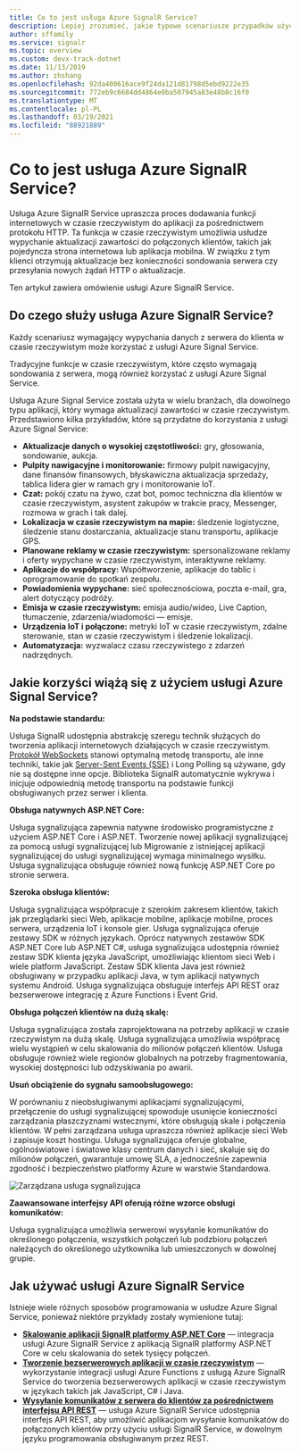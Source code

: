 ```yaml
---
title: Co to jest usługa Azure SignalR Service?
description: Lepiej zrozumieć, jakie typowe scenariusze przypadków użycia mają korzystać z usługi Azure Signal, i Poznaj najważniejsze zalety usługi Azure sygnalizujące.
author: sffamily
ms.service: signalr
ms.topic: overview
ms.custom: devx-track-dotnet
ms.date: 11/13/2019
ms.author: zhshang
ms.openlocfilehash: 92da400616ace9f24da121d81798d5ebd9222e35
ms.sourcegitcommit: 772eb9c6684dd4864e0ba507945a83e48b8c16f0
ms.translationtype: MT
ms.contentlocale: pl-PL
ms.lasthandoff: 03/19/2021
ms.locfileid: "88921889"
---
```

# <a name="what-is-azure-signalr-service"></a>Co to jest usługa Azure SignalR Service?

Usługa Azure SignalR Service upraszcza proces dodawania funkcji internetowych w czasie rzeczywistym do aplikacji za pośrednictwem protokołu HTTP. Ta funkcja w czasie rzeczywistym umożliwia usłudze wypychanie aktualizacji zawartości do połączonych klientów, takich jak pojedyncza strona internetowa lub aplikacja mobilna. W związku z tym klienci otrzymują aktualizacje bez konieczności sondowania serwera czy przesyłania nowych żądań HTTP o aktualizacje.


Ten artykuł zawiera omówienie usługi Azure SignalR Service.

## <a name="what-is-azure-signalr-service-used-for"></a>Do czego służy usługa Azure SignalR Service?

Każdy scenariusz wymagający wypychania danych z serwera do klienta w czasie rzeczywistym może korzystać z usługi Azure Signal Service.

Tradycyjne funkcje w czasie rzeczywistym, które często wymagają sondowania z serwera, mogą również korzystać z usługi Azure Signal Service.

Usługa Azure Signal Service została użyta w wielu branżach, dla dowolnego typu aplikacji, który wymaga aktualizacji zawartości w czasie rzeczywistym. Przedstawiono kilka przykładów, które są przydatne do korzystania z usługi Azure Signal Service:

* **Aktualizacje danych o wysokiej częstotliwości:** gry, głosowania, sondowanie, aukcja.
* **Pulpity nawigacyjne i monitorowanie:** firmowy pulpit nawigacyjny, dane finansów finansowych, błyskawiczna aktualizacja sprzedaży, tablica lidera gier w ramach gry i monitorowanie IoT.
* **Czat:** pokój czatu na żywo, czat bot, pomoc techniczna dla klientów w czasie rzeczywistym, asystent zakupów w trakcie pracy, Messenger, rozmowa w grach i tak dalej.
* **Lokalizacja w czasie rzeczywistym na mapie:** śledzenie logistyczne, śledzenie stanu dostarczania, aktualizacje stanu transportu, aplikacje GPS.
* **Planowane reklamy w czasie rzeczywistym:** spersonalizowane reklamy i oferty wypychane w czasie rzeczywistym, interaktywne reklamy.
* **Aplikacje do współpracy:** Współtworzenie, aplikacje do tablic i oprogramowanie do spotkań zespołu.
* **Powiadomienia wypychane:** sieć społecznościowa, poczta e-mail, gra, alert dotyczący podróży.
* **Emisja w czasie rzeczywistym:** emisja audio/wideo, Live Caption, tłumaczenie, zdarzenia/wiadomości — emisje.
* **Urządzenia IoT i połączone:** metryki IoT w czasie rzeczywistym, zdalne sterowanie, stan w czasie rzeczywistym i śledzenie lokalizacji.
* **Automatyzacja:** wyzwalacz czasu rzeczywistego z zdarzeń nadrzędnych.

## <a name="what-are-the-benefits-using-azure-signalr-service"></a>Jakie korzyści wiążą się z użyciem usługi Azure Signal Service?

**Na podstawie standardu:**

Usługa SignalR udostępnia abstrakcję szeregu technik służących do tworzenia aplikacji internetowych działających w czasie rzeczywistym. [Protokół WebSockets](https://wikipedia.org/wiki/WebSocket) stanowi optymalną metodę transportu, ale inne techniki, takie jak [Server-Sent Events (SSE)](https://wikipedia.org/wiki/Server-sent_events) i Long Polling są używane, gdy nie są dostępne inne opcje. Biblioteka SignalR automatycznie wykrywa i inicjuje odpowiednią metodę transportu na podstawie funkcji obsługiwanych przez serwer i klienta.

**Obsługa natywnych ASP.NET Core:**

Usługa sygnalizująca zapewnia natywne środowisko programistyczne z użyciem ASP.NET Core i ASP.NET. Tworzenie nowej aplikacji sygnalizującej za pomocą usługi sygnalizującej lub Migrowanie z istniejącej aplikacji sygnalizującej do usługi sygnalizującej wymaga minimalnego wysiłku.
Usługa sygnalizująca obsługuje również nową funkcję ASP.NET Core po stronie serwera.

**Szeroka obsługa klientów:**

Usługa sygnalizująca współpracuje z szerokim zakresem klientów, takich jak przeglądarki sieci Web, aplikacje mobilne, aplikacje mobilne, proces serwera, urządzenia IoT i konsole gier. Usługa sygnalizująca oferuje zestawy SDK w różnych językach. Oprócz natywnych zestawów SDK ASP.NET Core lub ASP.NET C#, usługa sygnalizująca udostępnia również zestaw SDK klienta języka JavaScript, umożliwiając klientom sieci Web i wiele platform JavaScript. Zestaw SDK klienta Java jest również obsługiwany w przypadku aplikacji Java, w tym aplikacji natywnych systemu Android. Usługa sygnalizująca obsługuje interfejs API REST oraz bezserwerowe integrację z Azure Functions i Event Grid.

**Obsługa połączeń klientów na dużą skalę:**

Usługa sygnalizująca została zaprojektowana na potrzeby aplikacji w czasie rzeczywistym na dużą skalę. Usługa sygnalizująca umożliwia współpracę wielu wystąpień w celu skalowania do milionów połączeń klientów. Usługa obsługuje również wiele regionów globalnych na potrzeby fragmentowania, wysokiej dostępności lub odzyskiwania po awarii.

**Usuń obciążenie do sygnału samoobsługowego:**

W porównaniu z nieobsługiwanymi aplikacjami sygnalizującymi, przełączenie do usługi sygnalizującej spowoduje usunięcie konieczności zarządzania płaszczyznami wstecznymi, które obsługują skale i połączenia klientów. W pełni zarządzana usługa upraszcza również aplikacje sieci Web i zapisuje koszt hostingu. Usługa sygnalizująca oferuje globalne, ogólnoświatowe i światowe klasy centrum danych i sieć, skaluje się do milionów połączeń, gwarantuje umowę SLA, a jednocześnie zapewnia zgodność i bezpieczeństwo platformy Azure w warstwie Standardowa.

![Zarządzana usługa sygnalizująca](./media/signalr-overview/managed-signalr-service.png)

**Zaawansowane interfejsy API oferują różne wzorce obsługi komunikatów:**

Usługa sygnalizująca umożliwia serwerowi wysyłanie komunikatów do określonego połączenia, wszystkich połączeń lub podzbioru połączeń należących do określonego użytkownika lub umieszczonych w dowolnej grupie.

## <a name="how-to-use-azure-signalr-service"></a>Jak używać usługi Azure SignalR Service

Istnieje wiele różnych sposobów programowania w usłudze Azure Signal Service, ponieważ niektóre przykłady zostały wymienione tutaj:

- **[Skalowanie aplikacji SignalR platformy ASP.NET Core](signalr-concept-scale-aspnet-core.md)** — integracja usługi Azure SignalR Service z aplikacją SignalR platformy ASP.NET Core w celu skalowania do setek tysięcy połączeń.
- **[Tworzenie bezserwerowych aplikacji w czasie rzeczywistym](signalr-concept-azure-functions.md)** — wykorzystanie integracji usługi Azure Functions z usługą Azure SignalR Service do tworzenia bezserwerowych aplikacji w czasie rzeczywistym w językach takich jak JavaScript, C# i Java.
- **[Wysyłanie komunikatów z serwera do klientów za pośrednictwem interfejsu API REST](https://github.com/Azure/azure-signalr/blob/dev/docs/rest-api.md)** — usługa Azure SignalR Service udostępnia interfejs API REST, aby umożliwić aplikacjom wysyłanie komunikatów do połączonych klientów przy użyciu usługi SignalR Service, w dowolnym języku programowania obsługiwanym przez REST.
